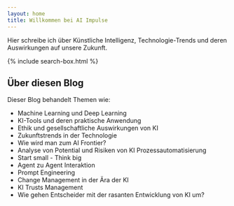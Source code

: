 ```yaml
---
layout: home
title: Willkommen bei AI Impulse
---
```


Hier schreibe ich über Künstliche Intelligenz, Technologie-Trends und deren Auswirkungen auf unsere Zukunft.

{% include search-box.html %}

## Über diesen Blog

Dieser Blog behandelt Themen wie:
- Machine Learning und Deep Learning
- KI-Tools und deren praktische Anwendung
- Ethik und gesellschaftliche Auswirkungen von KI
- Zukunftstrends in der Technologie
- Wie wird man zum AI Frontier?
- Analyse von Potential und Risiken von KI Prozessautomatisierung
- Start small - Think big
- Agent zu Agent Interaktion
- Prompt Engineering
- Change Management in der Ära der KI
- KI Trusts Management
- Wie gehen Entscheider mit der rasanten Entwicklung von KI um?